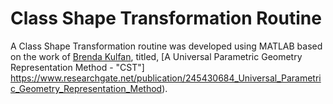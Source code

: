 # Class Shape Transformation Routine

A Class Shape Transformation routine was developed using MATLAB based on the work of [Brenda Kulfan](https://www.brendakulfan.com/), titled, [A Universal Parametric Geometry Representation Method - "CST"] https://www.researchgate.net/publication/245430684_Universal_Parametric_Geometry_Representation_Method).
